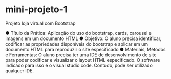 # mini-projeto-1

Projeto loja virtual com Bootstrap 


● Título da Prática: Aplicação do uso do bootstrap, cards, carousel e imagens em um documento
HTML
● Objetivo: O aluno precisa identificar, codificar as propriedades disponíveis do bootstrap e aplicar em
um documento HTML para reproduzir o site especificado
● Materiais, Métodos e Ferramentas: O aluno precisa ter uma IDE de desenvolvimento de site para
poder codificar e visualizar o layout HTML especificado. O software indicado para isso é o visual
studio code. Contudo, pode ser utilizado qualquer IDE.
